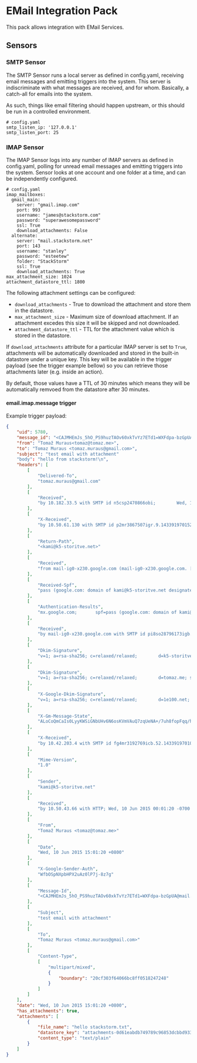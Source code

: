 # EMail Integration Pack

This pack allows integration with EMail Services.

## Sensors
### SMTP Sensor

The SMTP Sensor runs a local server as defined in config.yaml, receiving email messages and emitting triggers into the system. This server is indiscriminate with what messages are received, and for whom. Basically, a catch-all for emails into the system.

As such, things like email filtering should happen upstream, or this should be run in a controlled environment.

```
# config.yaml
smtp_listen_ip: '127.0.0.1'
smtp_listen_port: 25
```

### IMAP Sensor

The IMAP Sensor logs into any number of IMAP servers as defined in config.yaml, polling for unread email messages and emitting triggers into the system. Sensor looks at one account and one folder at a time, and can be independently configured.

```
# config.yaml
imap_mailboxes:
  gmail_main:
    server: "gmail.imap.com"
    port: 993
    username: "james@stackstorm.com"
    password: "superawesomepassword"
    ssl: True
    download_attachments: False
  alternate:
    server: "mail.stackstorm.net"
    port: 143
    username: "stanley"
    password: "esteetew"
    folder: "StackStorm"
    ssl: True
    download_attachments: True
max_attachment_size: 1024
attachment_datastore_ttl: 1800
```

The following attachment settings can be configured:

* ``download_attachments`` - True to download the attachment and store them in the
  datastore.
* ``max_attachment_size`` - Maximum size of download attachment. If an attachment
  excedes this size it will be skipped and not downloaded.
* ``attachment_datastore_ttl`` - TTL for the attachment value which is stored in the
  datastore.

If ``download_attachments`` attribute for a particular IMAP server is set to ``True``,
attachments will be automatically downloaded and stored in the built-in datastore under
a unique key. This key will be available in the trigger payload (see the trigger example
bellow) so you can retrieve those attachments later (e.g. inside an action).

By default, those values have a TTL of 30 minutes which means they will be automatically remvoed
from the datastore after 30 minutes.

#### email.imap.message trigger

Example trigger payload:

```json
{
    "uid": 5780,
    "message_id": "<CAJMHEmJs_5hO_PS9huzTAOv60xkTvYz7ETd1=WXFdpa-bzGpUA@mail.gmail.com>",
    "from": "Tomaž Muraus<tomaz@tomaz.me>",
    "to": "Tomaz Muraus <tomaz.muraus@gmail.com>",
    "subject": "test email with attachment"
    "body": "hello from stackstorm!\n",
    "headers": [
        [
            "Delivered-To",
            "tomaz.muraus@gmail.com"
        ],
        [
            "Received",
            "by 10.182.33.5 with SMTP id n5csp2470866obi;        Wed, 10 Jun 2015 00:01:41 -0700 (PDT)"
        ],
        [
            "X-Received",
            "by 10.50.61.130 with SMTP id p2mr3867507igr.9.1433919701526;        Wed, 10 Jun 2015 00:01:41 -0700 (PDT)"
        ],
        [
            "Return-Path",
            "<kami@k5-storitve.net>"
        ],
        [
            "Received",
            "from mail-ig0-x230.google.com (mail-ig0-x230.google.com. [2607:f8b0:4001:c05::230])        by mx.google.com with ESMTPS id we7si8228902icb.8.2015.06.10.00.01.41        for <tomaz.muraus@gmail.com>        (version=TLSv1.2 cipher=ECDHE-RSA-AES128-GCM-SHA256 bits=128/128);        Wed, 10 Jun 2015 00:01:41 -0700 (PDT)"
        ],
        [
            "Received-Spf",
            "pass (google.com: domain of kami@k5-storitve.net designates 2607:f8b0:4001:c05::230 as permitted sender) client-ip=2607:f8b0:4001:c05::230;"
        ],
        [
            "Authentication-Results",
            "mx.google.com;       spf=pass (google.com: domain of kami@k5-storitve.net designates 2607:f8b0:4001:c05::230 as permitted sender) smtp.mail=kami@k5-storitve.net;       dkim=pass header.i=@tomaz.me"
        ],
        [
            "Received",
            "by mail-ig0-x230.google.com with SMTP id pi8so28796173igb.0        for <tomaz.muraus@gmail.com>; Wed, 10 Jun 2015 00:01:41 -0700 (PDT)"
        ],
        [
            "Dkim-Signature",
            "v=1; a=rsa-sha256; c=relaxed/relaxed;        d=k5-storitve.net; s=google;        h=mime-version:sender:from:date:message-id:subject:to:content-type;        bh=dnyggWfMbPP+DPkMG3PmSW5Y7wvt84XbnBhbgnAUusg=;        b=VmO+M+kBxVU7BwCzreI3vza5kvkxUwkCsiZrlunnMfMnP60RJBJHhE3HtQmIITkjoD         v5fAou2vcSIm5eY/CYAbSJyzzhP6sNbVoHJl1Q90Gqb1KA8g3+hF+mBOBhIqEf0fKiRt         07f0maRrvwJdI54HHRuroE7jSs8DHNllWBJfY="
        ],
        [
            "Dkim-Signature",
            "v=1; a=rsa-sha256; c=relaxed/relaxed;        d=tomaz.me; s=google;        h=mime-version:sender:from:date:message-id:subject:to:content-type;        bh=dnyggWfMbPP+DPkMG3PmSW5Y7wvt84XbnBhbgnAUusg=;        b=YQGGwcMru9HaWMTbcEtkDdALkSLwEANo/ruZ76REaeW8Hnj0U6aM+MLLRKLsiFwSM+         THzY92cpVDAlYkbDLyqN+PctHyOx3ofRobRjjv2741SzV8ZTYLPSyaqsLtOJlRbfo16m         U+9vVgux9/xGrGQnF4DckO86DlcDPPL4oPgBI="
        ],
        [
            "X-Google-Dkim-Signature",
            "v=1; a=rsa-sha256; c=relaxed/relaxed;        d=1e100.net; s=20130820;        h=x-gm-message-state:mime-version:sender:from:date:message-id:subject         :to:content-type;        bh=dnyggWfMbPP+DPkMG3PmSW5Y7wvt84XbnBhbgnAUusg=;        b=TEvRNj86wdtz8SQWp1TfqIYOyFbVh6aEhVWcO1hXFf26fh6M36pRTty48qDzCN7dZb         hHZuKLTneCcgnhnt6bbVgR23AkeMtujFc2QGawF3e/So6Z8VGc1VMBoCdd3li0Epqj+w         OisxHlzV5HNhkcj+UB77345yGZBapcgoZxtn5/m6OaL+wDlWjLfgu0j0FHiMDlftJgF3         yMkgONFIZyVqz1xOey4rvjNBNpGowfF9ei0r869PzUjVLtYuw2UuvhXn0AbduxQHMxmA         1QY67srbOsz5DR+u0bX+2euzI7s5KDFCh1hredYctdr87lyEhJew6HYfCNYUXxxLF5R+         h8Wg=="
        ],
        [
            "X-Gm-Message-State",
            "ALoCoQmCaIs0LyyKWSiGNbUHv6N6osKVmVAuQ7zqUeNA+/7uh8fopFqq/hoF6Fry25ZELwjwbEPr"
        ],
        [
            "X-Received",
            "by 10.42.203.4 with SMTP id fg4mr3192769icb.52.1433919701095; Wed, 10 Jun 2015 00:01:41 -0700 (PDT)"
        ],
        [
            "Mime-Version",
            "1.0"
        ],
        [
            "Sender",
            "kami@k5-storitve.net"
        ],
        [
            "Received",
            "by 10.50.43.66 with HTTP; Wed, 10 Jun 2015 00:01:20 -0700 (PDT)"
        ],
        [
            "From",
            "Tomaž Muraus <tomaz@tomaz.me>"
        ],
        [
            "Date",
            "Wed, 10 Jun 2015 15:01:20 +0800"
        ],
        [
            "X-Google-Sender-Auth",
            "WfbOSpNXpbHPX2uAz0lP7j-8z7g"
        ],
        [
            "Message-Id",
            "<CAJMHEmJs_5hO_PS9huzTAOv60xkTvYz7ETd1=WXFdpa-bzGpUA@mail.gmail.com>"
        ],
        [
            "Subject",
            "test email with attachment"
        ],
        [
            "To",
            "Tomaz Muraus <tomaz.muraus@gmail.com>"
        ],
        [
            "Content-Type",
            [
                "multipart/mixed",
                {
                    "boundary": "20cf303f64066bc8ff0518247248"
                }
            ]
        ]
    ],
    "date": "Wed, 10 Jun 2015 15:01:20 +0800",
    "has_attachments": true,
    "attachments": [
        {
            "file_name": "hello stackstorm.txt",
            "datastore_key": "attachments-0d61eabdb749789c96853dcbbd933884",
            "content_type": "text/plain"
        }
    ]
}
```

